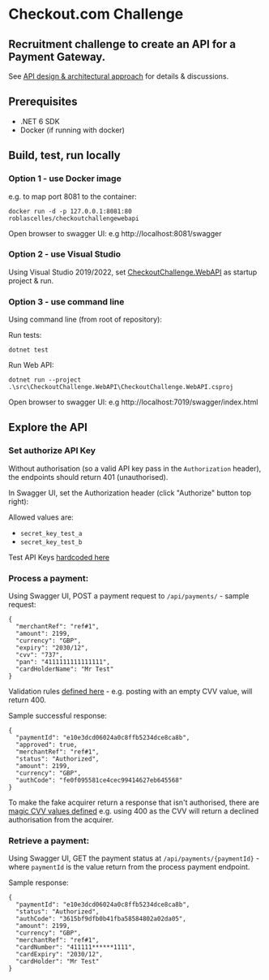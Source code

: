 # Checkout.com Challenge
## Recruitment challenge to create an API for a Payment Gateway.

See [API design & architectural approach](approach.md) for details & discussions.


## Prerequisites
* .NET 6 SDK
* Docker (if running with docker)
    
## Build, test, run locally


### Option 1 - use Docker image

e.g. to map port 8081 to the container:
```
docker run -d -p 127.0.0.1:8081:80 roblascelles/checkoutchallengewebapi
```

Open browser to swagger UI: e.g http://localhost:8081/swagger

### Option 2 - use Visual Studio

Using Visual Studio 2019/2022, set [CheckoutChallenge.WebAPI](https://github.com/roblascelles/CKOChallenge/tree/master/src/CheckoutChallenge.WebAPI) as startup project & run.

### Option 3 - use command line

Using command line (from root of repository):

Run tests:
```
dotnet test
```

Run Web API:
```
dotnet run --project .\src\CheckoutChallenge.WebAPI\CheckoutChallenge.WebAPI.csproj
```

Open browser to swagger UI: e.g http://localhost:7019/swagger/index.html

## Explore the API

### Set authorize API Key

Without authorisation (so a valid API key pass in the `Authorization` header), the endpoints should return 401 (unauthorised).

In Swagger UI, set the Authorization header (click "Authorize" button top right):

Allowed values are:
* `secret_key_test_a`
* `secret_key_test_b`

Test API Keys [hardcoded here](//github.com/roblascelles/CKOChallenge/blob/master/src/CheckoutChallenge.WebAPI/Auth/TestAPIKeyStore.cs#L9)

### Process a payment:

Using Swagger UI, POST a payment request to `/api/payments/` - sample request:

```
{
  "merchantRef": "ref#1",
  "amount": 2199,
  "currency": "GBP",
  "expiry": "2030/12",
  "cvv": "737",
  "pan": "4111111111111111",
  "cardHolderName": "Mr Test"
}
```

Validation rules [defined here](//github.com/roblascelles/CKOChallenge/blob/master/src/CheckoutChallenge.WebAPI/Models/ProcessPaymentRequest.cs#L10) - e.g. posting with an empty CVV value, will return 400.

Sample successful response:
```
{
  "paymentId": "e10e3dcd06024a0c8ffb5234dce8ca8b",
  "approved": true,
  "merchantRef": "ref#1",
  "status": "Authorized",
  "amount": 2199,
  "currency": "GBP",
  "authCode": "fe0f095581ce4cec99414627eb645568"
}
```

To make the fake acquirer return a response that isn't authorised, there are [magic CVV values defined](//github.com/roblascelles/CKOChallenge/blob/master/src/CheckoutChallenge.Acquirers.Faked/FakeAcquirer.cs#L25-L28) e.g. using 400 as the CVV will return a declined authorisation from the acquirer.



### Retrieve a payment:

Using Swagger UI, GET the payment status at `/api/payments/{paymentId}` - where `paymentId` is the value return from the process payment endpoint.

Sample response:
```
{
  "paymentId": "e10e3dcd06024a0c8ffb5234dce8ca8b",
  "status": "Authorized",
  "authCode": "3615bf9dfb0b41fba58584802a02da05",
  "amount": 2199,
  "currency": "GBP",
  "merchantRef": "ref#1",
  "cardNumber": "411111******1111",
  "cardExpiry": "2030/12",
  "cardHolder": "Mr Test"
}
```

